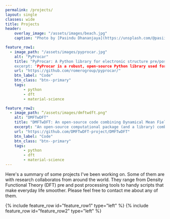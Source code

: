 ```yaml
---
permalink: /projects/
layout: single
classes: wide
title: Projects
header:
    overlay_image: "/assets/images/beach.jpg"
    caption: "Photo by [Pasindu Dhananjaya](https://unsplash.com/@pasiiijay) on [Unsplash](https://unsplash.com)"

feature_row1:
  - image_path: "/assets/images/pyprocar.jpg"
    alt: "PyProcar"
    title: "PyProcar: A Python library for electronic structure pre/post-processing
    excerpt: "PyProcar is a robust, open-source Python library used for pre- and post-processing of the electronic structure data coming from DFT calculations."
    url: "https://github.com/romerogroup/pyprocar/"
    btn_label: "Code"
    btn_class: "btn--primary"
    tags: 
        - python
        - dft
        - material-science

feature_row2:
  - image_path: “/assets/images/dmftwdft.png"
    alt: "DMFTwDFT"
    title: "DMFTwDFT: An open-source code combining Dynamical Mean Field Theory with various Density Functional Theory packages"
    excerpt: "An open-source computational package (and a library) combining DMFT with various DFT codes interfaced through the Wannier90 package."
    url: "https://github.com/DMFTwDFT-project/DMFTwDFT"
    btn_label: "Code"
    btn_class: "btn--primary"
    tags: 
        - python
        - dft
        - material-science
---
```


Here's a summary of some projects I've been working on. Some of them are with research collaboratos from around the world. They range from Density Functional Theory (DFT) pre and post processing tools to handy scripts that make everyday life smoother. 
Please feel free to contact me about any of them. 

{% include feature_row id="feature_row1" type="left" %}
{% include feature_row id="feature_row2" type="left" %}